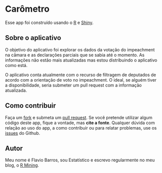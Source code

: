 Carômetro
================

Esse app foi construído usando o <a href="http://www.r-project.org/" target="_blank">R</a> e <a href="http://shiny.rstudio.com/" target="_blank">Shiny</a>.

Sobre o aplicativo
------------------

O objetivo do aplicativo foi explorar os dados da votação do impeachment na câmara e as declarações parciais que se sabia até o momento. As informações não estão mais atualizadas mas estou distribuindo o aplicativo como está.

O aplicativo conta atualmente com o recurso de filtragem de deputados de acordo com a orientação de voto no impeachment. O ideal, se alguém tiver a disponibilidade, seria submeter um pull request com a informação atualizada.

Como contribuir
---------------

Faça um [fork](https://github.com/flaviobarros/carometro#fork-destination-box) e submeta um [pull request](https://github.com/flaviobarros/carometro/pull/new/master). Se você pretende utilizar algum código deste app, fique a vontade, mas **cite a fonte**. Qualquer dúvida com relação ao uso do app, a como contribuir ou para relatar problemas, use os [issues](https://github.com/flaviobarros/carometro/issues) do Github.

Autor
-----

Meu nome é Flavio Barros, sou Estatístico e escrevo regularmente no meu blog, o [R Mining](www.rmining.net).
